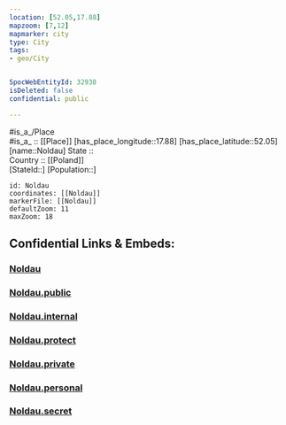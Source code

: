 ```yaml
---
location: [52.05,17.88] 
mapzoom: [7,12] 
mapmarker: city 
type: City
tags:
- geo/City


SpocWebEntityId: 32938
isDeleted: false
confidential: public

---
```

#is_a_/Place  
#is_a_ :: [[Place]] 
[has_place_longitude::17.88] 
[has_place_latitude::52.05] 
[name::Noldau] 
State ::  
Country :: [[Poland]]  
[StateId::] 
[Population::] 



```leaflet
id: Noldau
coordinates: [[Noldau]] 
markerFile: [[Noldau]] 
defaultZoom: 11 
maxZoom: 18
```


## Confidential Links & Embeds: 

### [Noldau](/_Standards/Earth/Continent/Europe/Europe~East/Poland/Provinces~Poland/Greater_Poland/City/Noldau.md) 

### [Noldau.public](/_public/Earth/Continent/Europe/Europe~East/Poland/Provinces~Poland/Greater_Poland/City/Noldau.public.md) 

### [Noldau.internal](/_internal/Earth/Continent/Europe/Europe~East/Poland/Provinces~Poland/Greater_Poland/City/Noldau.internal.md) 

### [Noldau.protect](/_protect/Earth/Continent/Europe/Europe~East/Poland/Provinces~Poland/Greater_Poland/City/Noldau.protect.md) 

### [Noldau.private](/_private/Earth/Continent/Europe/Europe~East/Poland/Provinces~Poland/Greater_Poland/City/Noldau.private.md) 

### [Noldau.personal](/_personal/Earth/Continent/Europe/Europe~East/Poland/Provinces~Poland/Greater_Poland/City/Noldau.personal.md) 

### [Noldau.secret](/_secret/Earth/Continent/Europe/Europe~East/Poland/Provinces~Poland/Greater_Poland/City/Noldau.secret.md)


